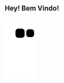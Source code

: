 ## Hey! Bem Vindo!

<div> 
  
  ![Snake animation](https://github.com/JaovitoP/JaovitoP/blob/output/github-contribution-grid-snake.svg)
  
</div>
